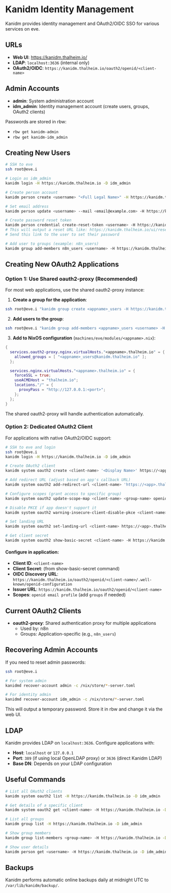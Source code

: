 # Kanidm Identity Management

Kanidm provides identity management and OAuth2/OIDC SSO for various services on
eve.

## URLs

- **Web UI**: https://kanidm.thalheim.io/
- **LDAP**: `localhost:3636` (internal only)
- **OAuth2/OIDC**: `https://kanidm.thalheim.io/oauth2/openid/<client-name>`

## Admin Accounts

- **admin**: System administration account
- **idm_admin**: Identity management account (create users, groups, OAuth2
  clients)

Passwords are stored in rbw:

- `rbw get kanidm-admin`
- `rbw get kanidm-idm_admin`

## Creating New Users

```bash
# SSH to eve
ssh root@eve.i

# Login as idm_admin
kanidm login -H https://kanidm.thalheim.io -D idm_admin

# Create person account
kanidm person create <username> "<Full Legal Name>" -H https://kanidm.thalheim.io -D idm_admin

# Set email address
kanidm person update <username> --mail <email@example.com> -H https://kanidm.thalheim.io -D idm_admin

# Create password reset token
kanidm person credential create-reset-token <username> -H https://kanidm.thalheim.io -D idm_admin
# This will output a reset URL like: https://kanidm.thalheim.io/ui/reset?token=xxxxx
# Send this link to the user to set their password

# Add user to groups (example: n8n_users)
kanidm group add-members n8n_users <username> -H https://kanidm.thalheim.io -D idm_admin
```

## Creating New OAuth2 Applications

### Option 1: Use Shared oauth2-proxy (Recommended)

For most web applications, use the shared oauth2-proxy instance:

1. **Create a group for the application**:

```bash
ssh root@eve.i "kanidm group create <appname>_users -H https://kanidm.thalheim.io -D idm_admin"
```

2. **Add users to the group**:

```bash
ssh root@eve.i "kanidm group add-members <appname>_users <username> -H https://kanidm.thalheim.io -D idm_admin"
```

3. **Add to NixOS configuration** (`machines/eve/modules/<appname>.nix`):

```nix
{
  services.oauth2-proxy.nginx.virtualHosts."<appname>.thalheim.io" = {
    allowed_groups = [ "<appname>_users@kanidm.thalheim.io" ];
  };

  services.nginx.virtualHosts."<appname>.thalheim.io" = {
    forceSSL = true;
    useACMEHost = "thalheim.io";
    locations."/" = {
      proxyPass = "http://127.0.0.1:<port>";
    };
  };
}
```

The shared oauth2-proxy will handle authentication automatically.

### Option 2: Dedicated OAuth2 Client

For applications with native OAuth2/OIDC support:

```bash
# SSH to eve and login
ssh root@eve.i
kanidm login -H https://kanidm.thalheim.io -D idm_admin

# Create OAuth2 client
kanidm system oauth2 create <client-name> '<Display Name>' https://<app>.thalheim.io -H https://kanidm.thalheim.io -D idm_admin

# Add redirect URL (adjust based on app's callback URL)
kanidm system oauth2 add-redirect-url <client-name> 'https://<app>.thalheim.io/auth/callback' -H https://kanidm.thalheim.io -D idm_admin

# Configure scopes (grant access to specific group)
kanidm system oauth2 update-scope-map <client-name> <group-name> openid email profile groups -H https://kanidm.thalheim.io -D idm_admin

# Disable PKCE if app doesn't support it
kanidm system oauth2 warning-insecure-client-disable-pkce <client-name> -H https://kanidm.thalheim.io -D idm_admin

# Set landing URL
kanidm system oauth2 set-landing-url <client-name> https://<app>.thalheim.io/ -H https://kanidm.thalheim.io -D idm_admin

# Get client secret
kanidm system oauth2 show-basic-secret <client-name> -H https://kanidm.thalheim.io -D idm_admin
```

#### Configure in application:

- **Client ID**: `<client-name>`
- **Client Secret**: (from show-basic-secret command)
- **OIDC Discovery URL**:
  `https://kanidm.thalheim.io/oauth2/openid/<client-name>/.well-known/openid-configuration`
- **Issuer URL**: `https://kanidm.thalheim.io/oauth2/openid/<client-name>`
- **Scopes**: `openid email profile` (add `groups` if needed)

## Current OAuth2 Clients

- **oauth2-proxy**: Shared authentication proxy for multiple applications
  - Used by: n8n
  - Groups: Application-specific (e.g., `n8n_users`)

## Recovering Admin Accounts

If you need to reset admin passwords:

```bash
ssh root@eve.i

# For system admin
kanidmd recover-account admin -c /nix/store/*-server.toml

# For identity admin
kanidmd recover-account idm_admin -c /nix/store/*-server.toml
```

This will output a temporary password. Store it in rbw and change it via the web
UI.

## LDAP

Kanidm provides LDAP on `localhost:3636`. Configure applications with:

- **Host**: `localhost` or `127.0.0.1`
- **Port**: `389` (if using local OpenLDAP proxy) or `3636` (direct Kanidm LDAP)
- **Base DN**: Depends on your LDAP configuration

## Useful Commands

```bash
# List all OAuth2 clients
kanidm system oauth2 list -H https://kanidm.thalheim.io -D idm_admin

# Get details of a specific client
kanidm system oauth2 get <client-name> -H https://kanidm.thalheim.io -D idm_admin

# List all groups
kanidm group list -H https://kanidm.thalheim.io -D idm_admin

# Show group members
kanidm group list-members <group-name> -H https://kanidm.thalheim.io -D idm_admin

# Show user details
kanidm person get <username> -H https://kanidm.thalheim.io -D idm_admin
```

## Backups

Kanidm performs automatic online backups daily at midnight UTC to
`/var/lib/kanidm/backup/`.
